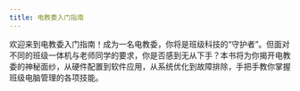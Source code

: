 ```yaml
---
title: 电教委入门指南
---
```


欢迎来到电教委入门指南！成为一名电教委，你将是班级科技的“守护者”。但面对不同的班级一体机与老师同学的要求，你是否感到无从下手？本书将为你揭开电教委的神秘面纱，从硬件配置到软件应用，从系统优化到故障排除，手把手教你掌握班级电脑管理的各项技能。

<div class="vp-card-container">
  <VPCard
    title="一体机硬件简介"
    desc="想知道一体机的硬件构造？从这里开始！"
    link="./seewo-hardware-introduction/"
  />
  <VPCard
    title="一体机软件推荐"
    desc="了解适合班级使用的常用软件，不被流氓软件拖后腿。"
    link="./seewo-software-suggestion/"
  />
  <VPCard
    title="一体机系统优化"
    desc="对系统进行针对教学场景的专项优化，使一体机更稳定。"
    link="./seewo-system-optimization/"
  />
  <VPCard
    title="一体机故障修复"
    desc="快速修复常见故障，不为使用影响而烦恼。"
    link="./seewo-problem-fixing/"
  />
</div>
